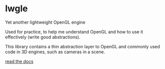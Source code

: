 # lwgle
Yet another lightweight OpenGL engine

Used for practice, to help me understand OpenGL and how to use it effectively (write good abstractions).

This library contains a thin abstraction layer to OpenGL and commonly used code in 3D engines, such as cameras in a scene. 

[read the docs](docs/README.md)